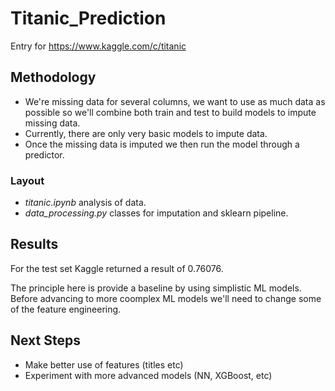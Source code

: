 # Titanic_Prediction
Entry for https://www.kaggle.com/c/titanic


## Methodology
- We're missing data for several columns, we want to use as much data as possible so we'll combine both train and test to build models to impute missing data. 
- Currently, there are only very basic models to impute data. 
- Once the missing data is imputed we then run the model through a predictor.

### Layout
- *titanic.ipynb* analysis of data.
- *data_processing.py* classes for imputation and sklearn pipeline.

## Results
For the test set Kaggle returned a result of 0.76076.

The principle here is provide a baseline by using simplistic ML models. Before advancing to more coomplex ML models we'll need to change some of the feature engineering.

## Next Steps
- Make better use of features (titles etc)
- Experiment with more advanced models (NN, XGBoost, etc)